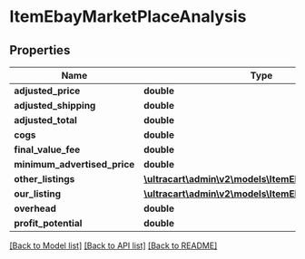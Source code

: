 # ItemEbayMarketPlaceAnalysis

## Properties
Name | Type | Description | Notes
------------ | ------------- | ------------- | -------------
**adjusted_price** | **double** |  | [optional] 
**adjusted_shipping** | **double** |  | [optional] 
**adjusted_total** | **double** |  | [optional] 
**cogs** | **double** |  | [optional] 
**final_value_fee** | **double** |  | [optional] 
**minimum_advertised_price** | **double** |  | [optional] 
**other_listings** | [**\ultracart\admin\v2\models\ItemEbayMarketListing[]**](ItemEbayMarketListing.md) |  | [optional] 
**our_listing** | [**\ultracart\admin\v2\models\ItemEbayMarketListing**](ItemEbayMarketListing.md) |  | [optional] 
**overhead** | **double** |  | [optional] 
**profit_potential** | **double** |  | [optional] 

[[Back to Model list]](../README.md#documentation-for-models) [[Back to API list]](../README.md#documentation-for-api-endpoints) [[Back to README]](../README.md)


